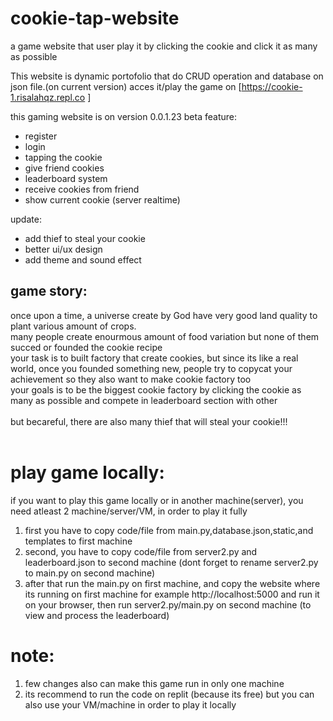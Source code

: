 # cookie-tap-website
a game website that user play it by clicking the cookie and click it as many as possible

This website is dynamic portofolio that do CRUD operation and database on json file.(on current version) 
acces it/play the game on [https://cookie-1.risalahqz.repl.co ]

this gaming website is on version 0.0.1.23 beta
feature: 
- register
- login
- tapping the cookie
- give friend cookies
- leaderboard system
- receive cookies from friend
- show current cookie (server realtime)
  

update:
- add thief to steal your cookie
- better ui/ux design
- add theme and sound effect



## game story:<br />
once upon a time, a universe create by God have very good land quality to plant various amount of crops. <br />many people create enourmous amount of food variation but none of them succed or founded the cookie recipe <br />
your task is to built factory that create cookies, but since its like a real world, once you founded something new, people try to copycat your achievement so they also want to make cookie factory too <br />
your goals is to be the biggest cookie factory by clicking the cookie as many as possible and compete in leaderboard section with other
<br /> <br />
but becareful, there are also many thief that will steal your cookie!!!
  <br /><br />

# play game locally:<br />
if you want to play this game locally or in another machine(server), you need atleast 2 machine/server/VM, in order to play it fully<br />
1. first you have to copy code/file from main.py,database.json,static,and templates to first machine
2. second, you have to copy code/file from server2.py and leaderboard.json to second machine (dont forget to rename server2.py to main.py on second machine)
3. after that run the main.py on first machine, and copy the website where its running on first machine for example http://localhost:5000 and run it on your browser, then run server2.py/main.py on second machine (to view and process the leaderboard)

   
# note:
1. few changes also can make this game run in only one machine
2. its recommend to run the code on replit (because its free) but you can also use your VM/machine in order to play it locally

